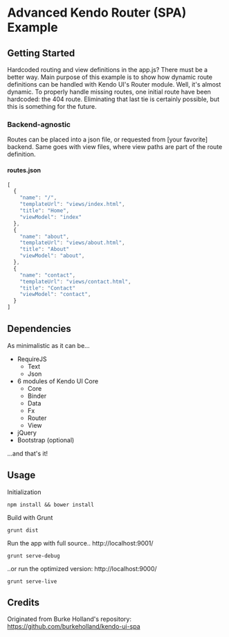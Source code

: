 # Advanced Kendo Router (SPA) Example


## Getting Started
Hardcoded routing and view definitions in the app.js? There must be a better way. 
Main purpose of this example is to show how dynamic route definitions can be handled with Kendo UI's Router module. 
Well, it's almost dynamic. To properly handle missing routes, one initial route have been hardcoded: the 404 route.
Eliminating that last tie is certainly possible, but this is something for the future.

### Backend-agnostic
Routes can be placed into a json file, or requested from [your favorite] backend.
Same goes with view files, where view paths are part of the route definition.

#### routes.json 
```js
[
  {
    "name": "/",
    "templateUrl": "views/index.html",
    "title": "Home",
    "viewModel": "index"
  },
  {
    "name": "about",
    "templateUrl": "views/about.html",
    "title": "About"
    "viewModel": "about",
  },
  {
    "name": "contact",
    "templateUrl": "views/contact.html",
    "title": "Contact"
    "viewModel": "contact",
  }
]
```

## Dependencies
As minimalistic as it can be...

* RequireJS
    * Text
    * Json
* 6 modules of Kendo UI Core
    * Core
    * Binder
    * Data
    * Fx
    * Router
    * View
* jQuery
* Bootstrap (optional)

...and that's it!

## Usage
Initialization
```shell
npm install && bower install
```

Build with Grunt
```shell
grunt dist
```

Run the app with full source.. http://localhost:9001/
```shell
grunt serve-debug
```

..or run the optimized version: http://localhost:9000/
```shell
grunt serve-live
```

## Credits
Originated from Burke Holland's repository: https://github.com/burkeholland/kendo-ui-spa